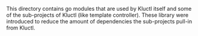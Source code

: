 This directory contains go modules that are used by Kluctl itself and some of the sub-projects of Kluctl (like template controller).
These library were introduced to reduce the amount of dependencies the sub-projects pull-in from Kluctl.
